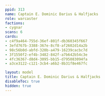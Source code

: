 ```yaml
---
ppid: 313
name: Captain E. Dominic Darius & Halfjacks
role: warcaster
factions:
- cygnar
scans: 6
cards:
- c4f9a464-755d-36ef-801f-db360345f667
- 3efd767b-3388-367e-8cf8-af2602d14a2b
- 98c56b0d-abfd-320b-a479-16239cacbc7d
- 3f1550f2-ef4b-3482-842f-a7b642b54c3e
- 4fc36367-d8d4-3095-bb15-d795083094fa
- a3ce3122-c121-3cb4-a6b2-8b31f8e467fc

layout: model
title: Captain E. Dominic Darius & Halfjacks
disableToc: true
hidden: true
---
```

